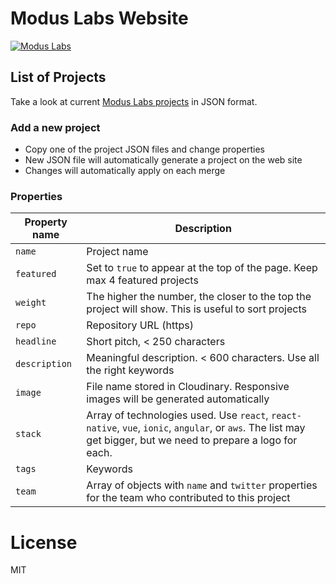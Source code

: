 # Modus Labs Website

[![Modus Labs](https://res.cloudinary.com/modus-labs/image/upload/v1531492623/labs/logo-black.svg)](https://labsmoduscreate.com)

## List of Projects
Take a look at current [Modus Labs projects](https://github.com/ModusCreateOrg/labs/tree/master/src/data/projects) in JSON format.

### Add a new project
* Copy one of the project JSON files and change properties
* New JSON file will automatically generate a project on the web site
* Changes will automatically apply on each merge

### Properties
| Property name | Description |
| -- | -- |
| `name` | Project name |
| `featured` | Set to `true` to appear at the top of the page. Keep max 4 featured projects |
| `weight` | The higher the number, the closer to the top the project will show. This is useful to sort projects |
| `repo` | Repository URL (https) |
| `headline` | Short pitch, < 250 characters |
| `description` | Meaningful description. < 600 characters. Use all the right keywords |
| `image` | File name stored in Cloudinary. Responsive images will be generated automatically |
| `stack` | Array of technologies used. Use `react`, `react-native`, `vue`, `ionic`, `angular`, or `aws`. The list may get bigger, but we need to prepare a logo for each. |
| `tags` | Keywords |
| `team` | Array of objects with `name` and `twitter` properties for the team who contributed to this project |

# License
MIT
